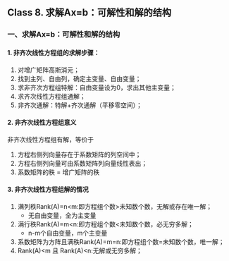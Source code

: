 ## Class 8. 求解Ax=b：可解性和解的结构

<h3 id='8.'>一、求解Ax=b：可解性和解的结构</h3>

<h4 id='8.1.'>1. 非齐次线性方程组的求解步骤：</h4>

1. 对增广矩阵高斯消元；
2. 找到主列、自由列，确定主变量、自由变量；
3. 求非齐次方程组特解：自由变量设为0，求出其他主变量；
4. 求齐次线性方程组通解；
5. 非齐次通解：特解+齐次通解（平移零空间）；

<h4 id='8.2.'>2. 非齐次线性方程组意义</h4>

非齐次线性方程组有解，等价于

1. 方程右侧列向量存在于系数矩阵的列空间中；
2. 方程右侧列向量可由系数矩阵列向量线性表出；
3. 系数矩阵的秩 = 增广矩阵的秩

<h4 id='8.3.'>3. 非齐次线性方程组解的情况</h4>

1. 满列秩Rank(A)=n<m:即方程组个数>未知数个数，无解或存在唯一解；
    + 无自由变量，全为主变量
2. 满行秩Rank(A)=m<n:即方程组个数<未知数个数，必无穷多解；
    + n-m个自由变量，m个主变量
3. 系数矩阵为方阵且满秩Rank(A)=m=n:即方程组个数=未知数个数，唯一解；
4. Rank(A)<m 且 Rank(A)<n:无解或无穷多解；